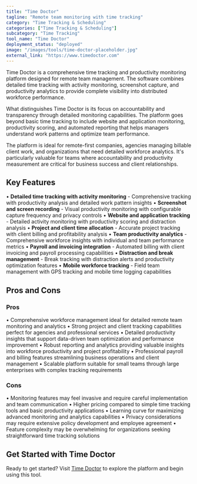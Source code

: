 ```yaml
---
title: "Time Doctor"
tagline: "Remote team monitoring with time tracking"
category: "Time Tracking & Scheduling"
categories: ["Time Tracking & Scheduling"]
subcategory: "Time Tracking"
tool_name: "Time Doctor"
deployment_status: "deployed"
image: "/images/tools/time-doctor-placeholder.jpg"
external_link: "https://www.timedoctor.com"
---
```

Time Doctor is a comprehensive time tracking and productivity monitoring platform designed for remote team management. The software combines detailed time tracking with activity monitoring, screenshot capture, and productivity analytics to provide complete visibility into distributed workforce performance.

What distinguishes Time Doctor is its focus on accountability and transparency through detailed monitoring capabilities. The platform goes beyond basic time tracking to include website and application monitoring, productivity scoring, and automated reporting that helps managers understand work patterns and optimize team performance.

The platform is ideal for remote-first companies, agencies managing billable client work, and organizations that need detailed workforce analytics. It's particularly valuable for teams where accountability and productivity measurement are critical for business success and client relationships.

## Key Features

• **Detailed time tracking with activity monitoring** - Comprehensive tracking with productivity analysis and detailed work pattern insights
• **Screenshot and screen recording** - Visual productivity monitoring with configurable capture frequency and privacy controls
• **Website and application tracking** - Detailed activity monitoring with productivity scoring and distraction analysis
• **Project and client time allocation** - Accurate project tracking with client billing and profitability analysis
• **Team productivity analytics** - Comprehensive workforce insights with individual and team performance metrics
• **Payroll and invoicing integration** - Automated billing with client invoicing and payroll processing capabilities
• **Distraction and break management** - Break tracking with distraction alerts and productivity optimization features
• **Mobile workforce tracking** - Field team management with GPS tracking and mobile time logging capabilities

## Pros and Cons

### Pros
• Comprehensive workforce management ideal for detailed remote team monitoring and analytics
• Strong project and client tracking capabilities perfect for agencies and professional services
• Detailed productivity insights that support data-driven team optimization and performance improvement
• Robust reporting and analytics providing valuable insights into workforce productivity and project profitability
• Professional payroll and billing features streamlining business operations and client management
• Scalable platform suitable for small teams through large enterprises with complex tracking requirements

### Cons
• Monitoring features may feel invasive and require careful implementation and team communication
• Higher pricing compared to simple time tracking tools and basic productivity applications
• Learning curve for maximizing advanced monitoring and analytics capabilities
• Privacy considerations may require extensive policy development and employee agreement
• Feature complexity may be overwhelming for organizations seeking straightforward time tracking solutions

## Get Started with Time Doctor

Ready to get started? Visit [Time Doctor](https://www.timedoctor.com/) to explore the platform and begin using this tool.